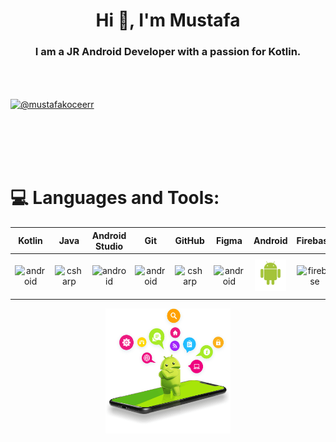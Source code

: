 


<h1 align="center">Hi 👋, I'm Mustafa</h1>
<h3 align="center">I am a JR Android Developer with a passion for Kotlin.</h3>

<br><br>


<p align="left">
<a href="https://medium.com/@mustafakoceerr" target="blank"><img align="center" src="https://raw.githubusercontent.com/rahuldkjain/github-profile-readme-generator/master/src/images/icons/Social/medium.svg" alt="@mustafakoceerr" height="50" width="50" /></a>
</p>

<br><br>
<br><br>



# 💻 Languages and Tools:
<p align="center">

| Kotlin | Java | Android Studio | Git | GitHub | Figma | Android | Firebase | Linux |
| :-: | :-: | :-: | :-: | :-: | :-: | :-: | :-: | :-: |
|<img align="center" src="https://user-images.githubusercontent.com/25181517/185062810-7ee0c3d2-17f2-4a98-9d8a-a9576947692b.png" alt="android" width="50" height="50"/>|<img align="center" src="https://user-images.githubusercontent.com/25181517/117201156-9a724800-adec-11eb-9a9d-3cd0f67da4bc.png" alt="csharp" width="50" height="50"/> |<img align="center" src="https://user-images.githubusercontent.com/25181517/192108895-20dc3343-43e3-4a54-a90e-13a4abbc57b9.png" alt="android" width="50" height="50"/>|<img align="center" src="https://user-images.githubusercontent.com/25181517/192108372-f71d70ac-7ae6-4c0d-8395-51d8870c2ef0.png" alt="android" width="50" height="50"/>|<img align="center" src="https://user-images.githubusercontent.com/25181517/192108374-8da61ba1-99ec-41d7-80b8-fb2f7c0a4948.png" alt="csharp" width="50" height="50"/>|<img align="center" src="https://user-images.githubusercontent.com/25181517/189715289-df3ee512-6eca-463f-a0f4-c10d94a06b2f.png" alt="android" width="50" height="50"/>|<img src="https://raw.githubusercontent.com/devicons/devicon/master/icons/android/android-original-wordmark.svg" alt="android" width="50" height="50"/> </a> <a href="https://firebase.google.com/" target="_blank" rel="noreferrer"> |<img src="https://www.vectorlogo.zone/logos/firebase/firebase-icon.svg" alt="firebase" width="50" height="50"/> </a> <a href="https://git-scm.com/" target="_blank" rel="noreferrer">|<img src="https://raw.githubusercontent.com/devicons/devicon/master/icons/linux/linux-original.svg" alt="linux" width="50" height="50"/> </a> </p>
</p>




<p align="center">
  <picture>
    <source media="(prefers-color-scheme: dark)" srcset="android.png">
    <source media="(prefers-color-scheme: light)" srcset="android.png">
    <img alt="Android Logo" src="android.png" width="200" height="200">
  </picture>
</p>


<!--
**MustafaKoceerr/MustafaKoceerr** is a ✨ _special_ ✨ repository because its `README.md` (this file) appears on your GitHub profile.

Here are some ideas to get you started:

- 🔭 I’m currently working on ...
- 🌱 I’m currently learning ...
- 👯 I’m looking to collaborate on ...
- 🤔 I’m looking for help with ...
- 💬 Ask me about ...
- 📫 How to reach me: ...
- 😄 Pronouns: ...
- ⚡ Fun fact: ...
-->
